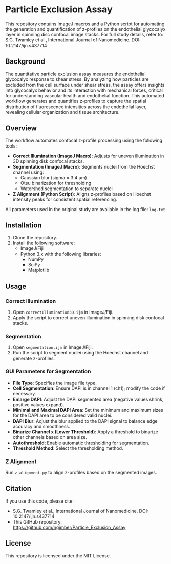 # Particle Exclusion Assay

This repository contains ImageJ macros and a Python script for automating the generation and quantification of z-profiles on the endothelial glycocalyx layer in spinning disc confocal image stacks. For full study details, refer to:
S.G. Twamley et al., International Journal of Nanomedicine. DOI: 10.2147/ijn.s437714

## Background
The quantitative particle exclusion assay measures the endothelial glycocalyx response to shear stress. By analyzing how particles are excluded from the cell surface under shear stress, the assay offers insights into glycocalyx behavior and its interaction with mechanical forces, critical for understanding vascular health and endothelial function. This automated workflow generates and quantifies z-profiles to capture the spatial distribution of fluorescence intensities across the endothelial layer, revealing cellular organization and tissue architecture.

## Overview
The workflow automates confocal z-profile processing using the following tools:

- **Correct Illumination (ImageJ Macro)**: Adjusts for uneven illumination in 3D spinning disk confocal stacks.
- **Segmentation (ImageJ Macro)**: Segments nuclei from the Hoechst channel using:
  - Gaussian blur (sigma = 3.4 µm)
  - Otsu binarization for thresholding
  - Watershed segmentation to separate nuclei
- **Z Alignment (Python Script)**: Aligns z-profiles based on Hoechst intensity peaks for consistent spatial referencing.

All parameters used in the original study are available in the log file: `log.txt`

## Installation

1. Clone the repository.
2. Install the following software:
   - ImageJ/Fiji
   - Python 3.x with the following libraries:
     - NumPy
     - SciPy
     - Matplotlib

## Usage

### Correct Illumination

1. Open `correctIllumination3D.ijm` in ImageJ/Fiji.
2. Apply the script to correct uneven illumination in spinning disk confocal stacks.

### Segmentation

1. Open `segmentation.ijm` in ImageJ/Fiji.
2. Run the script to segment nuclei using the Hoechst channel and generate z-profiles.

### GUI Parameters for Segmentation

- **File Type**: Specifies the image file type.
- **Cell Segmentation**: Ensure DAPI is in channel 1 (ch1); modify the code if necessary.
- **Enlarge DAPI**: Adjust the DAPI segmented area (negative values shrink, positive values expand).
- **Minimal and Maximal DAPI Area**: Set the minimum and maximum sizes for the DAPI area to be considered valid nuclei.
- **DAPI Blur**: Adjust the blur applied to the DAPI signal to balance edge accuracy and smoothness.
- **Binarize Channel x (Lower Threshold)**: Apply a threshold to binarize other channels based on area size.
- **Autothreshold**: Enable automatic thresholding for segmentation.
- **Threshold Method**: Select the thresholding method.

### Z Alignment

Run `z_alignment.py` to align z-profiles based on the segmented images.

## Citation
If you use this code, please cite:

- S.G. Twamley et al., International Journal of Nanomedicine. DOI: 10.2147/ijn.s437714
- This GitHub repository: https://github.com/ngimber/Particle_Exclusion_Assay

## License
This repository is licensed under the MIT License.
